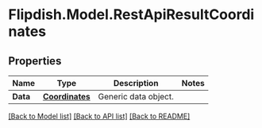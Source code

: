 # Flipdish.Model.RestApiResultCoordinates
## Properties

Name | Type | Description | Notes
------------ | ------------- | ------------- | -------------
**Data** | [**Coordinates**](Coordinates.md) | Generic data object. | 

[[Back to Model list]](../README.md#documentation-for-models) [[Back to API list]](../README.md#documentation-for-api-endpoints) [[Back to README]](../README.md)

